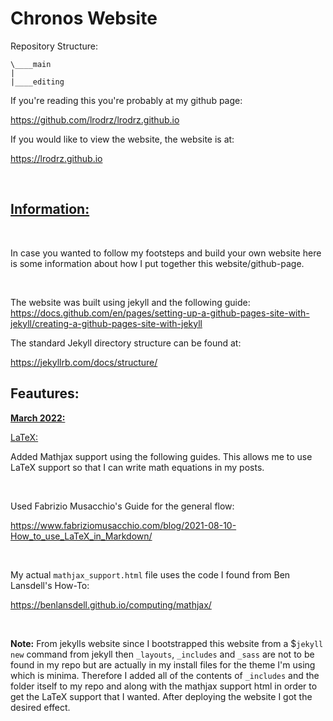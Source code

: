 # Chronos Website 

Repository Structure:
```
\____main
|
|____editing
```



If you're reading this you're probably at my github page:

https://github.com/lrodrz/lrodrz.github.io

If you would like to view the website, the website is at: 

https://lrodrz.github.io

<br>
<h2><u>Information:</u></h2>
<br>

In case you wanted to follow my footsteps and build your own website here is some information about how I put together this website/github-page.

<br>

The website was built using jekyll and the following guide: 
https://docs.github.com/en/pages/setting-up-a-github-pages-site-with-jekyll/creating-a-github-pages-site-with-jekyll

The standard Jekyll directory structure can be found at: 

https://jekyllrb.com/docs/structure/


## Feautures: 

<b><u>March 2022:</b></u> 

<u>LaTeX:</u>

Added Mathjax support using the following guides. This allows me to use LaTeX support so that I can write math equations in my posts. 

<br>

Used Fabrizio Musacchio's Guide for the general flow: 

https://www.fabriziomusacchio.com/blog/2021-08-10-How_to_use_LaTeX_in_Markdown/

<br>

My actual `mathjax_support.html` file uses the code I found from Ben Lansdell's How-To:

https://benlansdell.github.io/computing/mathjax/

<br>

<b>Note:</b> From jekylls website since I bootstrapped this website from a $`jekyll new` command from jekyll then `_layouts`, `_includes` and `_sass` are not to be found in my repo but are actually in my install files for the theme I'm using which is minima. Therefore I added all of the contents of `_includes` and the folder itself to my repo and along with the mathjax support html in order to get the LaTeX support that I wanted. After deploying the website I got the desired effect. 